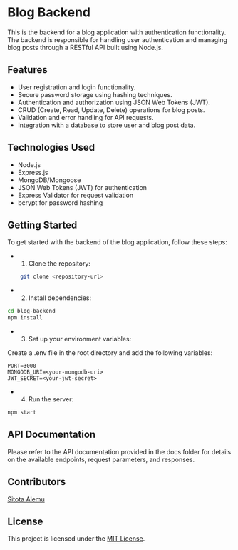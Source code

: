 # Blog Backend

This is the backend for a blog application with authentication functionality. The backend is responsible for handling user authentication and managing blog posts through a RESTful API built using Node.js.

## Features

- User registration and login functionality.
- Secure password storage using hashing techniques.
- Authentication and authorization using JSON Web Tokens (JWT).
- CRUD (Create, Read, Update, Delete) operations for blog posts.
- Validation and error handling for API requests.
- Integration with a database to store user and blog post data.

## Technologies Used
- Node.js
- Express.js
- MongoDB/Mongoose
- JSON Web Tokens (JWT) for authentication
- Express Validator for request validation
- bcrypt for password hashing

## Getting Started
To get started with the backend of the blog application, follow these steps:

- 1. Clone the repository:
```bash
    git clone <repository-url>
```

- 2. Install dependencies:

```bash
cd blog-backend
npm install
```
- 3. Set up your environment variables:

Create a .env file in the root directory and add the following variables:
```plaintext
PORT=3000
MONGODB_URI=<your-mongodb-uri>
JWT_SECRET=<your-jwt-secret>
```
- 4. Run the server:

```bash
npm start
```

## API Documentation
Please refer to the API documentation provided in the docs folder for details on the available endpoints, request parameters, and responses.

## Contributors
[Sitota Alemu](https://github.com/Uwancha)

## License
This project is licensed under the [MIT License](LICENSE).